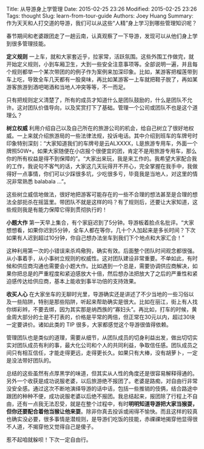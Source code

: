 Title: 从导游身上学管理
Date: 2015-02-25 23:26
Modified: 2015-02-25 23:26
Tags: thought
Slug: learn-from-tour-guide
Authors: Joey Huang
Summary: 作为天天和人打交道的导游，我们可以从这些“人精”身上学习到哪些管理知识呢？

春节期间和老婆跟团走了一趟云南，认真观察了一下导游，发现可以从他们身上学到很多管理技能。

**定义规则**
一上车，就和大家套近乎，拉家常，活跃氛围。这些外围工作做完，就开始定义规则，小到车厢卫生，大到一些安全注意事项等。全部说明一遍，并且每个规则都举一个某次带团的的例子作为案例来加深印象。比如，某游客把榴莲带到车上吃，导致全车几天都有一股臭味，再比如某游客一上车就把鞋子脱了，再如某游客旅游到酒吧喝酒和当地人冲突等等，不一而足。

只有把规则定义清楚了，所有的成员才知道什么是团队鼓励的，什么是团队不允许。这对团队价值导向，以及奖赏打下了基础。管理一个公司或团队不也是这个道理么？

**树立权威**
利用介绍自己以及自己所在的旅游公司的机会，给自己树立了很好地权威。一上来就介绍旅游局的一些法律法规，投诉电话。其中介绍到班车的车牌号时印象特别深刻：“大家知道我们的车牌号是云ALXXXX，L是旅游专用车，外面一个牌照50W+。如果大家随便在小店报个很便宜的团，肯定不是用旅游专用车，那么你的所有权益是得不到保障的”。“大家出来玩，我是来工作的。我希望大家配合我的工作，我说句不客气的话，大家这几天玩得开不开心，完全掌握在我手中，我做得好一点事情，你们可以少踩很多坑，少吃很多亏，毕竟我是当地人，对这里的情况非常熟悉 balabala ...”。

这些树立威信地做法，很好地把游客可能存在的一些不合理的想法甚至是合理的想法全部扼杀在摇篮里。带团队不就是这样的吗？有了规则后，还要让大家知道，这些规则我是有能力保障它得到贯彻执行的！

**小题大作**
第一天早上集合，有个家庭迟到了5分钟。导游板着脸点名批评。“大家想想看，如果你迟到5分钟，全车人都在等你，几十个人加起来是多长时间？下次如果有人迟到超过10分钟，你自己想办法坐车到我们下个地点和大家汇合！”

这种利用第一次的小错误来杀鸡儆狗，确实有效。后面整个团队时间观念都很强。从小事着手，从小事树立规则的权威性。这对团队建设非常重要。不单如此，有时候和供应商沟通也需要会小题大作。比如遇到一个总是，需要协调供应商解决，如果你把总是的严重程度和紧迫感放大十倍，然后想办法把放大了之后的严重性和紧迫感传达给供应商，基本上能收到事半功倍的支持效果。

**收买人心**
在大家坐车的无聊时光里，导游确实还是讲述了不少当地的一些习俗以及一些陷阱，特别是那些陷阱，听起来帮助确实是很大。比如在丽江，街上有人找你绑彩辫，不要去绑，因为其实那是纳西族的“寡妇头”。再比如，打车的时候，黄金周大部分的士是不打表的，价格是平常的两倍，但正常在30元以内，超过30块一定要讲价。诸如此类的 TIP 很多，大家都感觉这个导游很值得依赖。

管理团队也是类似的道理，需要从细节，从团队成员的切身利益出发，做出切切实实对团队成员有利的事，最大化公司和个人的共同利益，争取信任感。团队成员之间只有相互信任，才能走得更远，走得更长久。如果只有大棒，没有胡萝卜，一定是没法带好团队的。

总结的这些虽然有点厚黑学的味道，但其实从人性的角度还是很容易解释得通的。另外一个收获是成功说服老婆，以后旅游绝不报团了。老婆是路痴，对自由行非常没安全感。通过这次不断地演绎导游的话中话，包括一些推销的伎俩，结合路途中跟团的种种不便，成功说服老婆以后绝不报团。我总结起来，报团除了行程上不自由，还有一点我无法忍受，就是在整个过程中，有时**明明知道导游把大家当猴耍，但你还要配合着他当猴让他来耍**。除非你真去投诉或闹得不愉快。而且这样的较真也确实没必要，很多事情是潜规则，是导游们吃饭的技能，赤祼祼地揭穿他显得很不人道，不揭穿他又觉得自己是傻子。

惹不起咱就躲呗！下次一定自由行。



